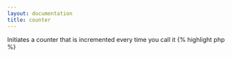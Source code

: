 ```yaml
---
layout: documentation
title: counter
---
```


Initiates a counter that is incremented every time you call it
{% highlight php %}
<?php
counter([ string $name = 'default', [ int $start = 1, [ int $skip = 1, [ string $direction = "up", [ bool $print = true, [ string $assign = null ]]]]]])
{% endhighlight %}

* **name**: the counter name, define it if you want to have multiple concurrent counters
* **start**: the start value, if it's set, it will reset the counter to this value, defaults to 1
* **skip**: the value to add to the counter at each call, defaults to 1
* **direction**: **up** (default) or **down** to define whether the counter increments or decrements
* **print**: if false, the counter will not output the current count, defaults to true
* **assign**: if set, the counter is saved into the given variable and does not output anything, overriding the print parameter

## Example
{% highlight smarty %}
{counter start=10 skip=5}
{counter}
{counter}
{counter start=10 direction=down}
{counter}
{% endhighlight %}

## Output
{% highlight text %}
10
15
20
10
5
{% endhighlight %}